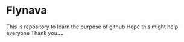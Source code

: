 # Flynava
This is repository to learn the purpose of github
Hope this might help everyone
Thank you....
